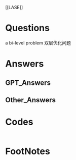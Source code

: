 [[LASE]]

# Questions
a bi-level problem 双层优化问题

# Answers

## GPT_Answers


## Other_Answers


# Codes

```python

```


# FootNotes
